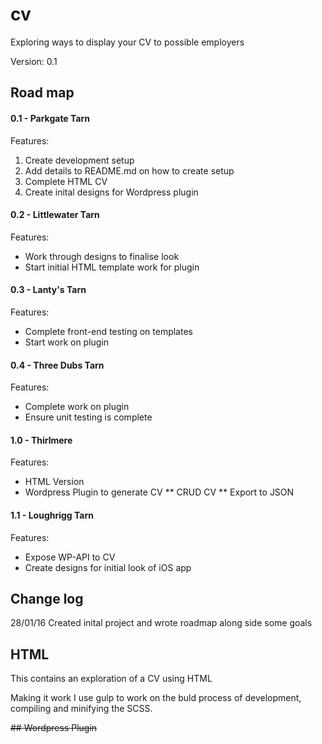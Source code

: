# cv
Exploring ways to display your CV to possible employers

Version: 0.1

## Road map
#### 0.1 - Parkgate Tarn
Features:
1. Create development setup
2. Add details to README.md on how to create setup
3. Complete HTML CV
4. Create inital designs for Wordpress plugin

#### 0.2 - Littlewater Tarn
Features:
* Work through designs to finalise look
* Start initial HTML template work for plugin

#### 0.3 - Lanty's Tarn
Features:
* Complete front-end testing on templates
* Start work on plugin

#### 0.4 - Three Dubs Tarn
Features:
* Complete work on plugin
* Ensure unit testing is complete

#### 1.0 - Thirlmere
Features: 
* HTML Version
* Wordpress Plugin to generate CV
** CRUD CV 
** Export to JSON

#### 1.1 - Loughrigg Tarn
Features:
* Expose WP-API to CV
* Create designs for initial look of iOS app


## Change log
28/01/16 
Created inital project and wrote roadmap along side some goals

## HTML
This contains an exploration of a CV using HTML

Making it work
I use gulp to work on the buld process of development, compiling and minifying the SCSS.
<INSERT INSTRUCTIONS>

~~## Wordpress Plugin~~